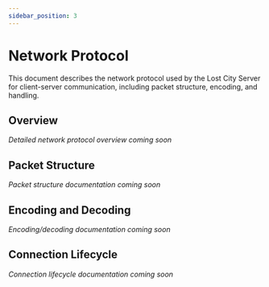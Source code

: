 ```yaml
---
sidebar_position: 3
---
```


# Network Protocol

This document describes the network protocol used by the Lost City Server for client-server communication, including packet structure, encoding, and handling.

## Overview

*Detailed network protocol overview coming soon*

## Packet Structure

*Packet structure documentation coming soon*

## Encoding and Decoding

*Encoding/decoding documentation coming soon*

## Connection Lifecycle

*Connection lifecycle documentation coming soon* 